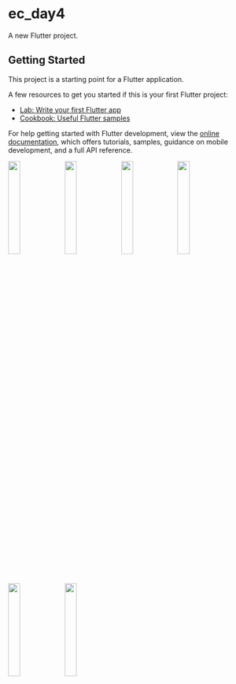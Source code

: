 # ec_day4

A new Flutter project.

## Getting Started

This project is a starting point for a Flutter application.

A few resources to get you started if this is your first Flutter project:

- [Lab: Write your first Flutter app](https://docs.flutter.dev/get-started/codelab)
- [Cookbook: Useful Flutter samples](https://docs.flutter.dev/cookbook)

For help getting started with Flutter development, view the
[online documentation](https://docs.flutter.dev/), which offers tutorials,
samples, guidance on mobile development, and a full API reference.
<p>
<img src= "https://github.com/Meshva30/ec_day4/assets/136339359/0fd2fc7d-70b0-47aa-8a43-43e5fb15a664"width=22% heigh=35%>
<img src= "https://github.com/Meshva30/ec_day4/assets/136339359/3b4a2a74-6d71-4827-81bb-e99d72ffa707"width=22% heigh=35%>
<img src= "https://github.com/Meshva30/ec_day4/assets/136339359/2b41a0fe-26d7-4e4f-9ce1-b08302ffbf96"width=22% heigh=35%>
<img src= "https://github.com/Meshva30/ec_day4/assets/136339359/7e896b0c-e0d0-40e7-b596-06d5b462dcef"width=22% heigh=35%>
<img src= "https://github.com/Meshva30/ec_day4/assets/136339359/aa77daea-8fe7-493a-8a2d-9c14c96b2477"width=22% heigh=35%>
<img src= "https://github.com/Meshva30/ec_day4/assets/136339359/4ce62ec3-bd8f-474b-b9c0-4f51223f75cf"width=22% heigh=35%>



  





